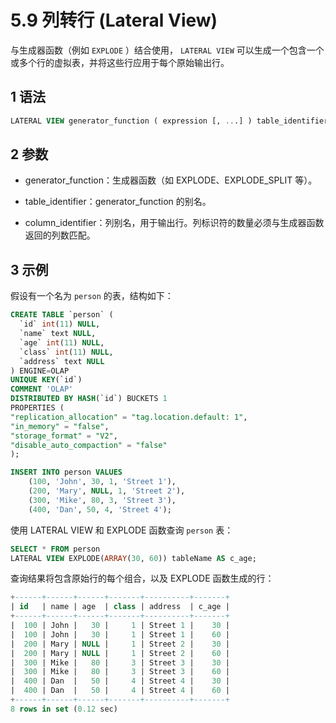 # 5.9 列转行 (Lateral View)

与生成器函数（例如 `EXPLODE` ）结合使用， `LATERAL VIEW` 可以生成一个包含一个或多个行的虚拟表，并将这些行应用于每个原始输出行。

## 1 语法

```sql
LATERAL VIEW generator_function ( expression [, ...] ) table_identifier AS column_identifier [, ...]
```

## 2 参数

* generator_function：生成器函数（如 EXPLODE、EXPLODE_SPLIT 等）。

* table_identifier：generator_function 的别名。

* column_identifier：列别名，用于输出行。列标识符的数量必须与生成器函数返回的列数匹配。

## 3 示例

假设有一个名为 `person` 的表，结构如下：

```sql
CREATE TABLE `person` (
  `id` int(11) NULL,
  `name` text NULL,
  `age` int(11) NULL,
  `class` int(11) NULL,
  `address` text NULL
) ENGINE=OLAP
UNIQUE KEY(`id`)
COMMENT 'OLAP'
DISTRIBUTED BY HASH(`id`) BUCKETS 1
PROPERTIES (
"replication_allocation" = "tag.location.default: 1",
"in_memory" = "false",
"storage_format" = "V2",
"disable_auto_compaction" = "false"
);

INSERT INTO person VALUES
    (100, 'John', 30, 1, 'Street 1'),
    (200, 'Mary', NULL, 1, 'Street 2'),
    (300, 'Mike', 80, 3, 'Street 3'),
    (400, 'Dan', 50, 4, 'Street 4');
```

使用 LATERAL VIEW 和 EXPLODE 函数查询 `person` 表：

```sql
SELECT * FROM person
LATERAL VIEW EXPLODE(ARRAY(30, 60)) tableName AS c_age;
```

查询结果将包含原始行的每个组合，以及 EXPLODE 函数生成的行：

```sql
+------+------+------+-------+----------+-------+
| id   | name | age  | class | address  | c_age |
+------+------+------+-------+----------+-------+
|  100 | John |   30 |     1 | Street 1 |    30 |
|  100 | John |   30 |     1 | Street 1 |    60 |
|  200 | Mary | NULL |     1 | Street 2 |    30 |
|  200 | Mary | NULL |     1 | Street 2 |    60 |
|  300 | Mike |   80 |     3 | Street 3 |    30 |
|  300 | Mike |   80 |     3 | Street 3 |    60 |
|  400 | Dan  |   50 |     4 | Street 4 |    30 |
|  400 | Dan  |   50 |     4 | Street 4 |    60 |
+------+------+------+-------+----------+-------+
8 rows in set (0.12 sec)
```
